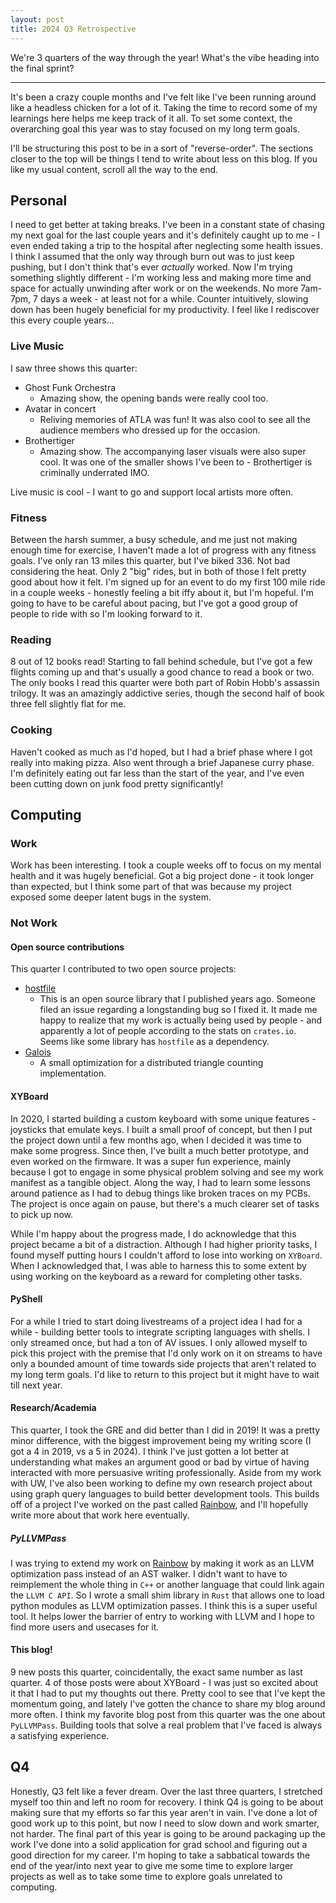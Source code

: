 ```yaml
---
layout: post
title: 2024 Q3 Retrospective
---
```


We're 3 quarters of the way through the year! What's the vibe heading into the
final sprint?

---

It's been a crazy couple months and I've felt like I've been running around like
a headless chicken for a lot of it. Taking the time to record some of my
learnings here helps me keep track of it all. To set some context, the
overarching goal this year was to stay focused on my long term goals.

I'll be structuring this post to be in a sort of "reverse-order". The sections
closer to the top will be things I tend to write about less on this blog. If
you like my usual content, scroll all the way to the end.

## Personal

I need to get better at taking breaks. I've been in a constant state of chasing
my next goal for the last couple years and it's definitely caught up to me - I
even ended taking a trip to the hospital after neglecting some health issues. I
think I assumed that the only way through burn out was to just keep pushing, but
I don't think that's ever _actually_ worked. Now I'm trying something slightly
different - I'm working less and making more time and space for actually
unwinding after work or on the weekends. No more 7am-7pm, 7 days a week - at 
least not for a while. Counter intuitively, slowing down has been hugely
beneficial for my productivity. I feel like I rediscover this every couple
years...

### Live Music

I saw three shows this quarter:

+ Ghost Funk Orchestra
    - Amazing show, the opening bands were really cool too.
+ Avatar in concert
    - Reliving memories of ATLA was fun! It was also cool to see all the
      audience members who dressed up for the occasion.
+ Brothertiger
    - Amazing show. The accompanying laser visuals were also super cool. It was
      one of the smaller shows I've been to - Brothertiger is criminally
      underrated IMO.

Live music is cool - I want to go and support local artists more often.

### Fitness

Between the harsh summer, a busy schedule, and me just not making enough time
for exercise, I haven't made a lot of progress with any fitness goals. I've only
ran 13 miles this quarter, but I've biked 336. Not bad considering the heat.
Only 2 "big" rides, but in both of those I felt pretty good about how it felt.
I'm signed up for an event to do my first 100 mile ride in a couple weeks -
honestly feeling a bit iffy about it, but I'm hopeful. I'm going to have to be
careful about pacing, but I've got a good group of people to ride with so
I'm looking forward to it.

### Reading

8 out of 12 books read! Starting to fall behind schedule, but I've got a few
flights coming up and that's usually a good chance to read a book or two. The
only books I read this quarter were both part of Robin Hobb's assassin trilogy.
It was an amazingly addictive series, though the second half of book three fell
slightly flat for me.

### Cooking

Haven't cooked as much as I'd hoped, but I had a brief phase where I got really
into making pizza. Also went through a brief Japanese curry phase. I'm
definitely eating out far less than the start of the year, and I've even been
cutting down on junk food pretty significantly!

## Computing

### Work

Work has been interesting. I took a couple weeks off to focus on my mental
health and it was hugely beneficial. Got a big project done - it took longer
than expected, but I think some part of that was because my project exposed
some deeper latent bugs in the system.

### Not Work

#### Open source contributions

This quarter I contributed to two open source projects:
+ [hostfile](https://github.com/aneeshdurg/hostfile)
    - This is an open source library that I published years ago. Someone filed
      an issue regarding a longstanding bug so I fixed it. It made me happy to
      realize that my work is actually being used by people - and apparently a
      lot of people according to the stats on `crates.io`. Seems like some
      library has `hostfile` as a dependency.
+ [Galois](https://github.com/IntelligentSoftwareSystems/Galois/pull/423)
    - A small optimization for a distributed triangle counting implementation.

#### XYBoard

In 2020, I started building a custom keyboard with some unique features -
joysticks that emulate keys. I built a small proof of concept, but then I put
the project down until a few months ago, when I decided it was time to make some
progress. Since then, I've built a much better prototype, and even worked on the
firmware. It was a super fun experience, mainly because I got to engage in some
physical problem solving and see my work manifest as a tangible object. Along
the way, I had to learn some lessons around patience as I had to debug things
like broken traces on my PCBs. The project is once again on pause, but there's a
much clearer set of tasks to pick up now.

While I'm happy about the progress made, I do acknowledge that this project
became a bit of a distraction. Although I had higher priority tasks, I found
myself putting hours I couldn't afford to lose into working on `XYBoard`. When I
acknowledged that, I was able to harness this to some extent by using working on
the keyboard as a reward for completing other tasks.

#### PyShell

For a while I tried to start doing livestreams of a project idea I had for a
while - building better tools to integrate scripting languages with shells. I
only streamed once, but had a ton of AV issues. I only allowed myself to pick
this project with the premise that I'd only work on it on streams to have only a
bounded amount of time towards side projects that aren't related to my long term
goals. I'd like to return to this project but it might have to wait till next
year.

#### Research/Academia

This quarter, I took the GRE and did better than I did in 2019! It was a pretty
minor difference, with the biggest improvement being my writing score (I got a 4
in 2019, vs a 5 in 2024). I think I've just gotten a lot better at understanding
what makes an argument good or bad by virtue of having interacted with more
persuasive writing professionally.
Aside from my work with UW, I've also been working to define my own research
project about using graph query languages to build better development tools.
This builds off of a project I've worked on the past called
[Rainbow](https://github.com/aneeshdurg/rainbow), and I'll hopefully write more
about that work here eventually.

##### PyLLVMPass

I was trying to extend my work on
[Rainbow](https://github.com/aneeshdurg/rainbow) by making it work as an LLVM
optimization pass instead of an AST walker. I didn't want to have to reimplement
the whole thing in `C++` or another language that could link again the `LLVM C
API`. So I wrote a small shim library in `Rust` that allows one to load python
modules as LLVM optimization passes. I think this is a super useful tool. It
helps lower the barrier of entry to working with LLVM and I hope to find more
users and usecases for it.

#### This blog!

9 new posts this quarter, coincidentally, the exact same number as last quarter.
4 of those posts were about XYBoard - I was just so excited about it that I had
to put my thoughts out there. Pretty cool to see that I've kept the momentum
going, and lately I've gotten the chance to share my blog around more often. I
think my favorite blog post from this quarter was the one about `PyLLVMPass`.
Building tools that solve a real problem that I've faced is always a satisfying
experience.

## Q4

Honestly, Q3 felt like a fever dream. Over the last three quarters, I stretched
myself too thin and left no room for recovery. I think Q4 is going to be about
making sure that my efforts so far this year aren't in vain. I've done a lot of
good work up to this point, but now I need to slow down and work smarter, not
harder. The final part of this year is going to be around packaging up the work
I've done into a solid application for grad school and figuring out a good
direction for my career. I'm hoping to take a sabbatical towards the end of the
year/into next year to give me some time to explore larger projects as well as
to take some time to explore goals unrelated to computing.
